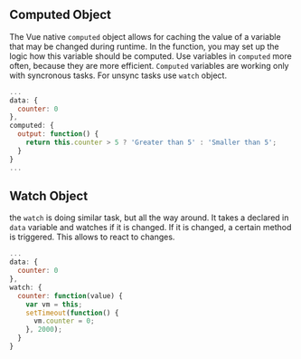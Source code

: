 ## Computed Object
The Vue native `computed` object allows for caching the value of a variable that may be changed during runtime.
In the function, you may set up the logic how this variable should be computed. Use variables in `computed` more
often, because they are more efficient. `Computed` variables are working only with syncronous tasks. For unsync tasks
use `watch` object.
```javascript
...
data: {
  counter: 0
},
computed: {
  output: function() {
    return this.counter > 5 ? 'Greater than 5' : 'Smaller than 5';
  }
}
...
```
 
## Watch Object
the `watch` is doing similar task, but all the way around. It takes a declared in `data` variable and watches if it is changed.
If it is changed, a certain method is triggered. This allows to react to changes.
```javascript
...
data: {
  counter: 0
},
watch: {
  counter: function(value) {
    var vm = this;
    setTimeout(function() {
      vm.counter = 0;
    }, 2000);
  }
}
```
